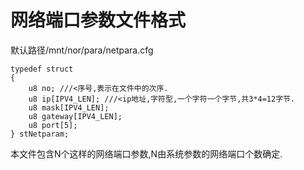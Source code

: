 # 网络端口参数文件格式

默认路径/mnt/nor/para/netpara.cfg

	typedef struct
	{
		u8 no; ///<序号,表示在文件中的次序.
		u8 ip[IPV4_LEN]; ///<ip地址,字符型,一个字符一个字节,共3*4=12字节.
		u8 mask[IPV4_LEN];
		u8 gateway[IPV4_LEN];
		u8 port[5];
	} stNetparam;

本文件包含N个这样的网络端口参数,N由系统参数的网络端口个数确定.
